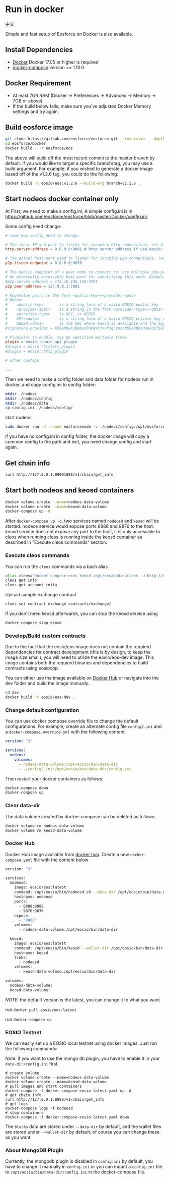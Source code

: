 # Run in docker

[中文](https://github.com/eosforce/eosforce/blob/master/Docker/README_zh.md)

Simple and fast setup of Eosforce on Docker is also available.

## Install Dependencies

- [Docker](https://docs.docker.com) Docker 17.05 or higher is required
- [docker-compose](https://docs.docker.com/compose/) version >= 1.10.0

## Docker Requirement

- At least 7GB RAM (Docker -> Preferences -> Advanced -> Memory -> 7GB or above)
- If the build below fails, make sure you've adjusted Docker Memory settings and try again.

## Build eosforce image

```bash
git clone https://github.com/eosforce/eosforce.git --recursive  --depth 1
cd eosforce/Docker
docker build . -t eosforce/eos
```

The above will build off the most recent commit to the master branch by default. If you would like to target a specific branch/tag, you may use a build argument. For example, if you wished to generate a docker image based off of the v1.2.6 tag, you could do the following:

```bash
docker build -t eosio/eos:v1.2.6 --build-arg branch=v1.2.6 .
```

## Start nodeos docker container only

At First, we need to make a config.ini, A simple config.ini is in https://github.com/eosforce/eosforce/blob/master/Docker/config.ini.

Some config need change:

```ini
# some key config need to change:

# The local IP and port to listen for incoming http connections; set blank to disable. (eosio::http_plugin)
http-server-address = 0.0.0.0:9001 # http server address if use eosio::http_plugin

# The actual host:port used to listen for incoming p2p connections. (eosio::net_plugin)
p2p-listen-endpoint = 0.0.0.0:9876

# The public endpoint of a peer node to connect to. Use multiple p2p-peer-address options as needed to compose a network. (eosio::net_plugin)
# An externally accessible host:port for identifying this node. Defaults to p2p-listen-endpoint. (eosio::net_plugin)
#p2p-server-address = 172.16.196.158:7891
p2p-peer-address = 127.0.0.1:7891

# Key=Value pairs in the form <public-key>=<provider-spec>
# Where:
#    <public-key>    	is a string form of a vaild EOSIO public key
#    <provider-spec> 	is a string in the form <provider-type>:<data>
#    <provider-type> 	is KEY, or KEOSD
#    KEY:<data>      	is a string form of a valid EOSIO private key which maps to the provided public key
#    KEOSD:<data>    	is the URL where keosd is available and the approptiate wallet(s) are unlocked (eosio::producer_plugin)
#signature-provider = EOS6MRyAjQq8ud7hVNYcfnVPJqcVpscN5So8BhtHuGYqET5GDW5CV=KEY:5KQwrPbwdL6PhXujxW37FSSQZ1JiwsST4cqQzDeyXtP79zkvFD3

# Plugin(s) to enable, may be specified multiple times
plugin = eosio::chain_api_plugin
#plugin = eosio::history_plugin
#plugin = eosio::http_plugin

# other configs

...

```

Then we need to make a config folder and data folder for nodeos run in docker, and copy config.ini to config folder:

```bash
mkdir ./nodeos
mkdir ./nodeos/config
mkdir ./nodeos/data
cp config.ini ./nodeos/config/
```

start nodeos:

```bash
sudo docker run -d --name eosforcenode -v ./nodeos/config:/opt/eosforce/config -v ./nodeos/data:/opt/eosforce/data  -p 9001:9001 -p 9876:9876 eosforce/eostest nodeosd.sh
```

if you have no config.ini in config folder, the docker image will copy a common config to the path and exit, you need change config and start again.

## Get chain info

```bash
curl http://127.0.0.1:89001888/v1/chain/get_info
```

## Start both nodeos and keosd containers

```bash
docker volume create --name=nodeos-data-volume
docker volume create --name=keosd-data-volume
docker-compose up -d
```

After `docker-compose up -d`, two services named `nodeosd` and `keosd` will be started. nodeos service would expose ports 8888 and 9876 to the host. keosd service does not expose any port to the host, it is only accessible to cleos when running cleos is running inside the keosd container as described in "Execute cleos commands" section.

### Execute cleos commands

You can run the `cleos` commands via a bash alias.

```bash
alias cleos='docker-compose exec keosd /opt/eosio/bin/cleos -u http://nodeosd:8888 --wallet-url http://localhost:8900'
cleos get info
cleos get account inita
```

Upload sample exchange contract

```bash
cleos set contract exchange contracts/exchange/
```

If you don't need keosd afterwards, you can stop the keosd service using

```bash
docker-compose stop keosd
```

### Develop/Build custom contracts

Due to the fact that the eosio/eos image does not contain the required dependencies for contract development (this is by design, to keep the image size small), you will need to utilize the eosio/eos-dev image. This image contains both the required binaries and dependencies to build contracts using eosiocpp.

You can either use the image available on [Docker Hub](https://hub.docker.com/r/eosio/eos-dev/) or navigate into the dev folder and build the image manually.

```bash
cd dev
docker build -t eosio/eos-dev .
```

### Change default configuration

You can use docker compose override file to change the default configurations. For example, create an alternate config file `config2.ini` and a `docker-compose.override.yml` with the following content.

```yaml
version: "2"

services:
  nodeos:
    volumes:
      - nodeos-data-volume:/opt/eosio/bin/data-dir
      - ./config2.ini:/opt/eosio/bin/data-dir/config.ini
```

Then restart your docker containers as follows:

```bash
docker-compose down
docker-compose up
```

### Clear data-dir

The data volume created by docker-compose can be deleted as follows:

```bash
docker volume rm nodeos-data-volume
docker volume rm keosd-data-volume
```

### Docker Hub

Docker Hub image available from [docker hub](https://hub.docker.com/r/eosio/eos/).
Create a new `docker-compose.yaml` file with the content below

```bash
version: "3"

services:
  nodeosd:
    image: eosio/eos:latest
    command: /opt/eosio/bin/nodeosd.sh --data-dir /opt/eosio/bin/data-dir -e --http-alias=nodeosd:8888 --http-alias=127.0.0.1:8888 --http-alias=localhost:8888
    hostname: nodeosd
    ports:
      - 8888:8888
      - 9876:9876
    expose:
      - "8888"
    volumes:
      - nodeos-data-volume:/opt/eosio/bin/data-dir

  keosd:
    image: eosio/eos:latest
    command: /opt/eosio/bin/keosd --wallet-dir /opt/eosio/bin/data-dir --http-server-address=127.0.0.1:8900 --http-alias=localhost:8900 --http-alias=keosd:8900
    hostname: keosd
    links:
      - nodeosd
    volumes:
      - keosd-data-volume:/opt/eosio/bin/data-dir

volumes:
  nodeos-data-volume:
  keosd-data-volume:

```

*NOTE:* the default version is the latest, you can change it to what you want

run `docker pull eosio/eos:latest`

run `docker-compose up`

### EOSIO Testnet

We can easily set up a EOSIO local testnet using docker images. Just run the following commands:

Note: if you want to use the mongo db plugin, you have to enable it in your `data-dir/config.ini` first.

```
# create volume
docker volume create --name=nodeos-data-volume
docker volume create --name=keosd-data-volume
# pull images and start containers
docker-compose -f docker-compose-eosio-latest.yaml up -d
# get chain info
curl http://127.0.0.1:8888/v1/chain/get_info
# get logs
docker-compose logs -f nodeosd
# stop containers
docker-compose -f docker-compose-eosio-latest.yaml down
```

The `blocks` data are stored under `--data-dir` by default, and the wallet files are stored under `--wallet-dir` by default, of course you can change these as you want.

### About MongoDB Plugin

Currently, the mongodb plugin is disabled in `config.ini` by default, you have to change it manually in `config.ini` or you can mount a `config.ini` file to `/opt/eosio/bin/data-dir/config.ini` in the docker-compose file.
